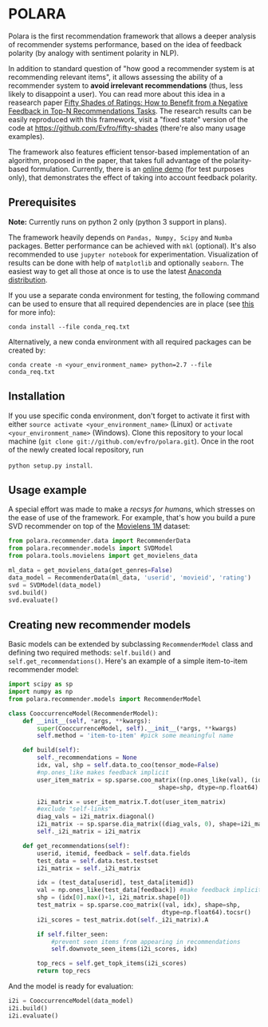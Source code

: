 # POLARA
Polara is the first recommendation framework that allows a deeper analysis of recommender systems performance, based on the idea of feedback polarity (by analogy with sentiment polarity in NLP).

In addition to standard question of "how good a recommender system is at recommending relevant items", it allows assessing the ability of a recommender system to **avoid irrelevant recommendations** (thus, less likely to disappoint a user). You can read more about this idea in a reasearch paper [Fifty Shades of Ratings: How to Benefit from a Negative Feedback in Top-N Recommendations Tasks](http://arxiv.org/abs/1607.04228). The research results can be easily reproduced with this framework, visit a "fixed state" version of the code at https://github.com/Evfro/fifty-shades (there're also many usage examples).

The framework also features efficient tensor-based implementation of an algorithm, proposed in the paper, that takes full advantage of the polarity-based formulation. Currently, there is an [online demo](http://coremodel.azurewebsites.net) (for test purposes only), that demonstrates the effect of taking into account feedback polarity.


## Prerequisites
**Note:** Currently runs on python 2 only (python 3 support in plans).

The framework heavily depends on `Pandas, Numpy, Scipy` and `Numba` packages. Better performance can be achieved with `mkl` (optional). It's also recommended to use `jupyter notebook` for experimentation. Visualization of results can be done with help of `matplotlib` and optionally `seaborn`. The easiest way to get all those at once is to use the latest [Anaconda distribution](https://www.continuum.io/downloads).

If you use a separate conda environment for testing, the following command can be used to ensure that all required dependencies are in place (see [this](http://conda.pydata.org/docs/commands/conda-install.html) for more info):

`conda install --file conda_req.txt`

Alternatively, a new conda environment with all required packages can be created by:

`conda create -n <your_environment_name> python=2.7 --file conda_req.txt`


## Installation
If you use specific conda environment, don't forget to activate it first with either `source activate <your_environment_name>` (Linux) or  `activate <your_environment_name>` (Windows). Clone this repository to your local machine (`git clone git://github.com/evfro/polara.git`). Once in the root of the newly created local repository, run

`python setup.py install`.


## Usage example
A special effort was made to make a *recsys for humans*, which stresses on the ease of use of the framework. For example, that's how you build a pure SVD recommender on top of the [Movielens 1M](http://grouplens.org/datasets/movielens/) dataset:

```python
from polara.recommender.data import RecommenderData
from polara.recommender.models import SVDModel
from polara.tools.movielens import get_movielens_data

ml_data = get_movielens_data(get_genres=False)
data_model = RecommenderData(ml_data, 'userid', 'movieid', 'rating')
svd = SVDModel(data_model)
svd.build()
svd.evaluate()
```

## Creating new recommender models
Basic models can be extended by subclassing `RecommenderModel` class and defining two required methods: `self.build()` and `self.get_recommendations()`. Here's an example of a simple item-to-item recommender model:
```python
import scipy as sp
import numpy as np
from polara.recommender.models import RecommenderModel

class CooccurrenceModel(RecommenderModel):
    def __init__(self, *args, **kwargs):
        super(CooccurrenceModel, self).__init__(*args, **kwargs)
        self.method = 'item-to-item' #pick some meaningful name

    def build(self):
        self._recommendations = None
        idx, val, shp = self.data.to_coo(tensor_mode=False)
        #np.ones_like makes feedback implicit
        user_item_matrix = sp.sparse.coo_matrix((np.ones_like(val), (idx[:, 0], idx[:, 1])),
                                          shape=shp, dtype=np.float64).tocsr()

        i2i_matrix = user_item_matrix.T.dot(user_item_matrix)
        #exclude "self-links"
        diag_vals = i2i_matrix.diagonal()
        i2i_matrix -= sp.sparse.dia_matrix((diag_vals, 0), shape=i2i_matrix.shape)
        self._i2i_matrix = i2i_matrix

    def get_recommendations(self):
        userid, itemid, feedback = self.data.fields
        test_data = self.data.test.testset
        i2i_matrix = self._i2i_matrix

        idx = (test_data[userid], test_data[itemid])
        val = np.ones_like(test_data[feedback]) #make feedback implicit
        shp = (idx[0].max()+1, i2i_matrix.shape[0])
        test_matrix = sp.sparse.coo_matrix((val, idx), shape=shp,
                                           dtype=np.float64).tocsr()
        i2i_scores = test_matrix.dot(self._i2i_matrix).A

        if self.filter_seen:
            #prevent seen items from appearing in recommendations
            self.downvote_seen_items(i2i_scores, idx)

        top_recs = self.get_topk_items(i2i_scores)
        return top_recs
```
And the model is ready for evaluation:
```python
i2i = CooccurrenceModel(data_model)
i2i.build()
i2i.evaluate()
```
